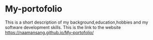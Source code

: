 # My-portofolio
This is a short description of my background,education,hobbies and my software development skills.
This is the link to the website
https://naamansang.github.io/My-portofolio/


